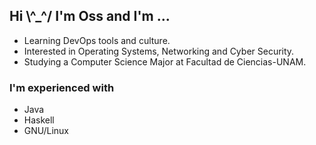 ## Hi \\^_^/ I'm Oss and I'm ...

- Learning DevOps tools and culture.
- Interested in Operating Systems, Networking and Cyber Security.
- Studying a Computer Science Major at Facultad de Ciencias-UNAM.

### I'm experienced with
- Java 
- Haskell
- GNU/Linux 

<!--
**osrm17/osrm17** is a ✨ _special_ ✨ repository because its `README.md` (this file) appears on your GitHub profile.

Here are some ideas to get you started:

- 🔭 I’m currently working on ...
- 🌱 I’m currently learning ...
- 👯 I’m looking to collaborate on ...
- 🤔 I’m looking for help with ...
- 💬 Ask me about ...
- 📫 How to reach me: ...
- 😄 Pronouns: ...
- ⚡ Fun fact: ...
-->

